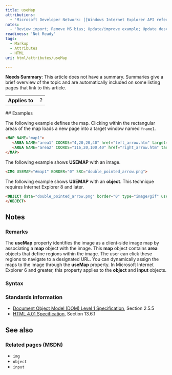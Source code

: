 ```yaml
---
title: useMap
attributions:
  - 'Microsoft Developer Network: [[Windows Internet Explorer API reference](http://msdn.microsoft.com/en-us/library/ie/hh828809%28v=vs.85%29.aspx) Article]'
notes:
  - 'Review import; Remove MS bias; Update/improve example; Update descriptions; Fix lists & compatibility info'
readiness: 'Not Ready'
tags:
  - Markup
  - Attributes
  - HTML
uri: html/attributes/useMap

---
```

**Needs Summary**: This article does not have a summary. Summaries give a brief overview of the topic and are automatically included on some listing pages that link to this article.

<table class="wikitable">
<tr>
<th>
Applies to

</th>
<td>
 ?

</td>
</tr>
</table>
## Examples

The following example defines the map. Clicking within the rectangular areas of the map loads a new page into a target window named `frame1`.

``` html
<MAP NAME="map1">
   <AREA NAME="area1" COORDS="4,20,20,40" href="left_arrow.htm" target="frame1"/>
   <AREA NAME="area2" COORDS="116,20,100,40" href="right_arrow.htm" target="frame1"/>
</MAP>
```

The following example shows **USEMAP** with an image.

``` html
<IMG USEMAP="#map1" BORDER="0" SRC="double_pointed_arrow.png">
```

The following example shows **USEMAP** with an **object**. This technique requires Internet Explorer 8 and later.

``` html
<OBJECT data="double_pointed_arrow.png" border="0" type="image/gif" usemap="#map1">
</OBJECT>
```

## Notes

### Remarks

The **useMap** property identifies the image as a client-side image map by associating a **map** object with the image. This **map** object contains **area** objects that define regions within the image. The user can click these regions to navigate to a designated URL. You can dynamically assign the maps to the image through the **useMap** property. In Microsoft Internet Explorer 6 and greater, this property applies to the **object** and **input** objects.

### Syntax

### Standards information

-   [Document Object Model (DOM) Level 1 Specification](http://go.microsoft.com/fwlink/p/?linkid=161725), Section 2.5.5
-   [HTML 4.01 Specification](http://go.microsoft.com/fwlink/p/?linkid=25320), Section 13.6.1

## See also

### Related pages (MSDN)

-   `img`
-   `object`
-   `input`
